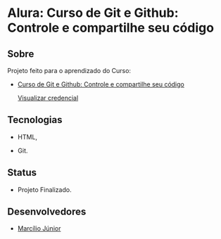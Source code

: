 # Alura: Curso de Git e Github: Controle e compartilhe seu código

## Sobre

Projeto feito para o aprendizado do Curso:

- [Curso de Git e Github: Controle e compartilhe seu código](https://cursos.alura.com.br/course/git-github-controle-de-versao)

    [Visualizar credencial](https://mjr0019.000webhostapp.com/documents/alura/cursos/git-Alura.pdf)

## Tecnologias

- HTML,

- Git.

## Status

- Projeto Finalizado.

## Desenvolvedores

- [Marcílio Júnior](https://github.com/MJr0019)
